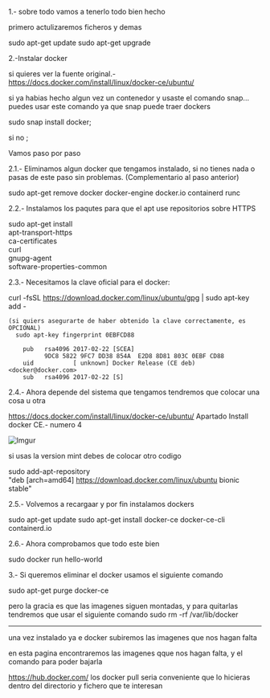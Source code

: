 1.- sobre todo vamos a  tenerlo todo bien hecho

primero actulizaremos ficheros y demas

sudo apt-get update
sudo apt-get upgrade



2.-Instalar docker

si quieres ver la fuente original.- https://docs.docker.com/install/linux/docker-ce/ubuntu/


si ya habias hecho algun vez un contenedor y usaste el comando snap... puedes usar este comando ya que snap puede traer dockers

sudo snap install docker; 

 si no ;
 
Vamos paso por paso

2.1.- Eliminamos algun docker que tengamos instalado, si no tienes nada o pasas de este paso sin problemas. (Complementario al paso anterior)

  sudo apt-get remove docker docker-engine docker.io containerd runc
  
2.2.- Instalamos los paqutes para que el apt use repositorios sobre HTTPS
 
  sudo apt-get install \
    apt-transport-https \
    ca-certificates \
    curl \
    gnupg-agent \
    software-properties-common
 
 2.3.- Necesitamos la clave oficial para el docker:
 
   curl -fsSL https://download.docker.com/linux/ubuntu/gpg | sudo apt-key add -
   
    (si quiers asegurarte de haber obtenido la clave correctamente, es OPCIONAL)
      sudo apt-key fingerprint 0EBFCD88

        pub   rsa4096 2017-02-22 [SCEA]
              9DC8 5822 9FC7 DD38 854A  E2D8 8D81 803C 0EBF CD88
        uid           [ unknown] Docker Release (CE deb) <docker@docker.com>
        sub   rsa4096 2017-02-22 [S]
 
 2.4.- Ahora depende del sistema que tengamos tendremos que colocar una cosa u otra
 
 https://docs.docker.com/install/linux/docker-ce/ubuntu/
 Apartado Install docker CE.- numero 4
 
 ![Imgur](https://i.imgur.com/foXzUWK.png)
 
 si usas la version mint debes de colocar otro codigo
 
sudo add-apt-repository \
   "deb [arch=amd64] https://download.docker.com/linux/ubuntu bionic stable"
 
 
 2.5.- Volvemos a recargaar y por fin instalamos dockers 
 
   sudo apt-get update
   sudo apt-get install docker-ce docker-ce-cli containerd.io
 
 2.6.- Ahora comprobamos que todo este bien 
 
  sudo docker run hello-world
 
 
 
 3.- Si queremos eliminar el docker usamos el siguiente comando
 
  sudo apt-get purge docker-ce
  
  pero la gracia es que las imagenes siguen montadas, y para quitarlas tendremos que usar el siguiente comando
  sudo rm -rf /var/lib/docker
 
 -----------------------------------------------------------------------------------------
 
 una vez instalado ya e docker subiremos las imagenes que nos hagan falta
 
 en esta pagina encontraremos las imagenes qque nos hagan falta, y el comando para poder bajarla

 https://hub.docker.com/
 los docker pull  seria conveniente que lo hicieras dentro del directorio y fichero que te interesan
 

